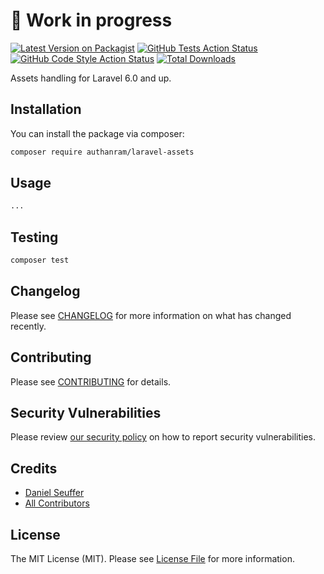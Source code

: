 # 👷 Work in progress

[![Latest Version on Packagist](https://img.shields.io/packagist/v/authanram/laravel-assets.svg?style=flat-square)](https://packagist.org/packages/authanram/laravel-assets)
[![GitHub Tests Action Status](https://img.shields.io/github/workflow/status/authanram/laravel-assets/run-tests?label=tests)](https://github.com/authanram/laravel-assets/actions?query=workflow%3Arun-tests+branch%3Amain)
[![GitHub Code Style Action Status](https://img.shields.io/github/workflow/status/authanram/laravel-assets/Fix%20PHP%20code%20style%20issues?label=code%20style)](https://github.com/authanram/laravel-assets/actions?query=workflow%3A"Fix+PHP+code+style+issues"+branch%3Amain)
[![Total Downloads](https://img.shields.io/packagist/dt/authanram/laravel-assets.svg?style=flat-square)](https://packagist.org/packages/authanram/laravel-assets)

Assets handling for Laravel 6.0 and up.

## Installation

You can install the package via composer:

```bash
composer require authanram/laravel-assets
```

## Usage

```html
...
```

## Testing

```bash
composer test
```

## Changelog

Please see [CHANGELOG](CHANGELOG.md) for more information on what has changed recently.

## Contributing

Please see [CONTRIBUTING](.github/CONTRIBUTING.md) for details.

## Security Vulnerabilities

Please review [our security policy](security/policy) on how to report security vulnerabilities.

## Credits

- [Daniel Seuffer](https://github.com/authanram)
- [All Contributors](../../contributors)

## License

The MIT License (MIT). Please see [License File](LICENSE.md) for more information.
